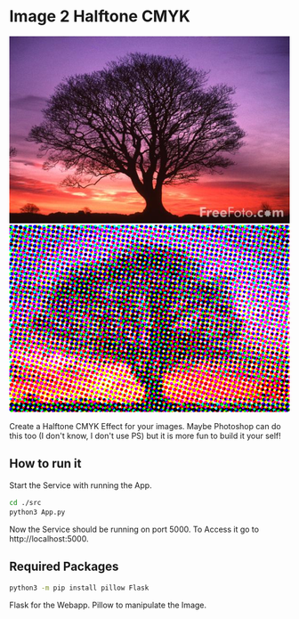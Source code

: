 # Image 2 Halftone CMYK

<img src="images/tree.jpg"><img src="images/halftone_tree.jpg">

Create a Halftone CMYK Effect for your images. Maybe Photoshop can do this too (I don't know, I don't use PS) but it is more fun to build it your self!

## How to run it
Start the Service with running the App.

```bash
cd ./src
python3 App.py
```

Now the Service should be running on port 5000. To Access it go to <a src="http://localhost:5000">http://localhost:5000</a>.

## Required Packages

```bash
python3 -m pip install pillow Flask
```

Flask for the Webapp. Pillow to manipulate the Image.